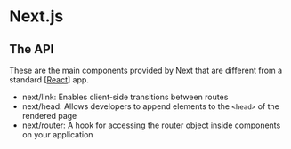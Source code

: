 # Next.js

## The API
These are the main components provided by Next that are different from a standard [[React]] app.

- next/link: Enables client-side transitions between routes
- next/head: Allows developers to append elements to the `<head>` of the rendered page
- next/router: A hook for accessing the router object inside components on your application




[//begin]: # "Autogenerated link references for markdown compatibility"
[React]: React "React"
[//end]: # "Autogenerated link references"
